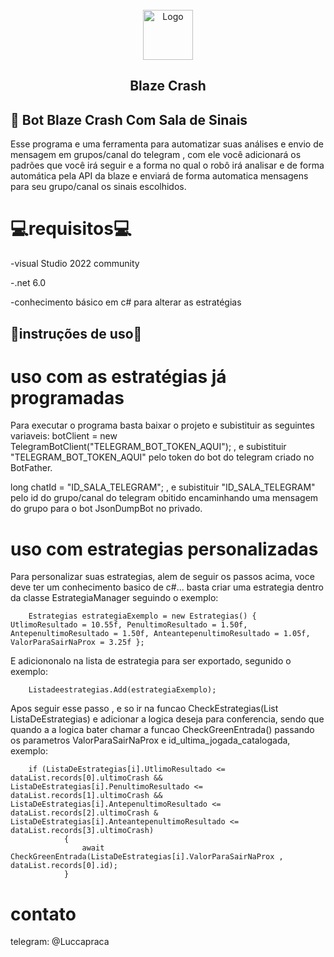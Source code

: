 <div id="top"></div>


<br />
<div align="center">
  <a style="text-decoration: none;" href="https://blaze.com/r/KOGDR9">
    <img src="https://imgur.com/tnBL4BP.png" alt="Logo" width="auto" height="80">
  </a>

  <h2 align="center">Blaze Crash</h2>
</div>

## 🤖 Bot Blaze Crash Com Sala de Sinais

Esse programa e uma ferramenta para automatizar suas análises e envio de mensagem em grupos/canal do telegram , com ele você adicionará os padrões que você irá seguir e a forma no qual o robô irá analisar e de forma automática pela API da blaze e enviará de forma automatica mensagens para seu grupo/canal os sinais escolhidos.

# 💻requisitos💻 #
-visual Studio 2022 community

-.net 6.0

-conhecimento básico em c# para alterar as estratégias

## 🚀instruções de uso🚀 ##
 # uso com as estratégias já programadas #
Para executar o programa basta baixar o projeto e subistituir as seguintes variaveis: 
botClient = new TelegramBotClient("TELEGRAM_BOT_TOKEN_AQUI"); , e subistituir "TELEGRAM_BOT_TOKEN_AQUI" pelo token do bot do telegram criado no BotFather.



long chatId = "ID_SALA_TELEGRAM"; , e subistituir "ID_SALA_TELEGRAM" pelo id do grupo/canal do telegram obitido encaminhando uma mensagem do grupo para o bot JsonDumpBot no privado.

 # uso com estrategias personalizadas #
Para personalizar suas estrategias, alem de seguir os passos acima, voce deve ter um conhecimento basico de c#...
 basta criar uma estrategia dentro da classe EstrategiaManager seguindo o exemplo:

        Estrategias estrategiaExemplo = new Estrategias() { UtlimoResultado = 10.55f, PenultimoResultado = 1.50f, AntepenultimoResultado = 1.50f, AnteantepenultimoResultado = 1.05f, ValorParaSairNaProx = 3.25f };

E adiciononalo na lista de estrategia para ser exportado, segunido o exemplo:

        Listadeestrategias.Add(estrategiaExemplo);

Apos seguir esse passo , e so ir na funcao CheckEstrategias(List<Estrategias> ListaDeEstrategias) e adicionar a logica deseja para conferencia, sendo que quando a a logica bater chamar a funcao CheckGreenEntrada() passando os parametros ValorParaSairNaProx e id_ultima_jogada_catalogada, exemplo:

        if (ListaDeEstrategias[i].UtlimoResultado <= dataList.records[0].ultimoCrash && ListaDeEstrategias[i].PenultimoResultado <= dataList.records[1].ultimoCrash && ListaDeEstrategias[i].AntepenultimoResultado <= dataList.records[2].ultimoCrash & ListaDeEstrategias[i].AnteantepenultimoResultado <= dataList.records[3].ultimoCrash)
                {
                    await CheckGreenEntrada(ListaDeEstrategias[i].ValorParaSairNaProx , dataList.records[0].id);
                }
# contato # 

telegram: @Luccapraca
